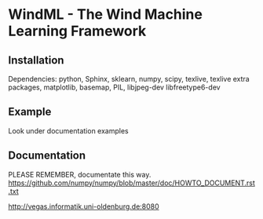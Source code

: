 WindML - The Wind Machine Learning Framework
============================================

Installation
------------

Dependencies: python, Sphinx, sklearn, numpy, scipy, texlive, texlive extra packages, matplotlib, basemap, PIL, libjpeg-dev libfreetype6-dev

Example
-------

Look under documentation examples

Documentation
-------------

PLEASE REMEMBER, documentate this way.
https://github.com/numpy/numpy/blob/master/doc/HOWTO_DOCUMENT.rst.txt

http://vegas.informatik.uni-oldenburg.de:8080